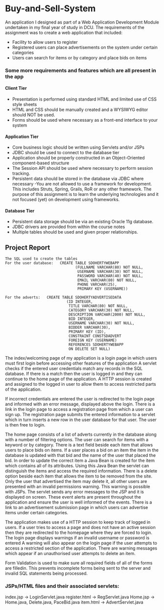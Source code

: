 # Buy-and-Sell-System
An application I designed as part of a Web Application Development Module undertaken in my final year of study in DCU. The requirements of the assignment was to create a web application that included:
- Facility to allow users to register  
- Registered users can place advertisements on the system under certain categories
- Users can search for items or by category and place bids on items

### Some more requirements and features which are all present in the app
#### Client Tier
- Presentation is performed using standard HTML and limited use of CSS style sheets
- HTML and CSS should be manually created and a WYSIWYG editor should NOT be used.
- Forms should be used where necessary as a front-end interface to your system
#### Application Tier
- Core business logic should be written using Servlets and/or JSPs
- JDBC should be used to connect to the database tier
- Application should be properly constructed in an Object-Oriented component-based structure
- The Session API should be used where necessary to perform session tracking.
- Persistent data should be stored in the database via JDBC where necessary
-You are not allowed to use a framework for development.  This includes Struts, Spring, Grails, RoR or any other framework.  The purpose of this assignment is to learn the underlying technologies and it not focused (yet) on development using frameworks. 
####  Database Tier
- Persistent data storage should be via an existing Oracle 11g database. 
- JDBC drivers are provided from within the course notes
- Multiple tables should be used and given proper relationships.


## Project Report
	The SQL used to create the tables 
	For the user database:   CREATE TABLE SDOHERTYWEBAPP 
							        (FULLNAME VARCHAR(80) NOT NULL,
									 USERNAME VARCHAR(30) NOT NULL,
									 PASSWORD VARCHAR(40) NOT NULL,
							         EMAIL VARCHAR(80) NOT NULL,
							         PHONE VARCHAR(25),
							         PRIMARY KEY (USERNAME))
							         
	For the adverts:   CREATE TABLE SDOHERTYADVERTISEDATA
						        (ID INTEGER,
								 TITLE VARCHAR(80) NOT NULL,
								 CATEGORY VARCHAR(30) NOT NULL,
								 DESCRIPTION VARCHAR(2000) NOT NULL,
						         BID INTEGER,
						         USERNAME VARCHAR(30) NOT NULL,
								 BIDDER VARCHAR(30),
							 	 PRIMARY KEY (ID),
							   	 CONSTRAINT CONSTSDADVERT
						    	 FOREIGN KEY (USERNAME)
						     	 REFERENCES SDOHERTYWEBAPP
						     	 ON DELETE SET NULL) 						        
   
The index/welcoming page of my application is a login page in which users must first login before accessing other features of the application
A servlet checks if the entered user credentials match any records in the SQL database. If there is a match then the user is logged in and they can continue to the home page of the application. A HTTP session is created and assigned to the logged in user to allow them to access restricted parts of the application.	

If incorrect credentials are entered the user is redirected to the login page and informed with an error message, displayed above the login. There is a link in the login page to access a registration page from which a user can sign up. The registration page submits the entered information to a servlet which in turn inserts a new row in the user database for that user. The user is then free to login.
	

The home page consists of a list of adverts currently in the database along with a number of filtering options. The user can search for items with a keyword or by category. 
There is a text field beside each item that allows users to place bids on items. If a user places a bid on an item the item in the database is updated with that bid and the name of the user that placed the bid. In order to update the correct item a Java Bean is created for the item which contains all of its attributes. Using this Java Bean the servlet can distinguish the items and access the required information.
There is a delete option beside each item that allows the item to be removed from the site. Only the user that advertised the item may delete it, all other users are presented with an invalid permissions warning. This warning is possible with JSPs. The servlet sends any error messages to the JSP and it is displayed on screen. These event alerts are present throughout the application and ensure the user is well informed of the events. 
There is a link to an advertisement submission page in which users can advertise items under certain categories.
	
The application makes use of a HTTP session to keep track of logged in users. If a user tries to access a page and does not have an active session then they are redirected to the homepage where they are forced to login.
The login page displays warnings if an invalid username or password is entered A warning will also appear on the login page if the user attempts to access a restricted section of the application. There are warning messages which appear if an unauthorised user attempts to delete an item.

Form Validation is used to make sure all required fields of all of the forms are filledin. This prevents incomplete forms being sent to the server and invalid SQL statements being processed.
	
### JSPs/HTML files and their associated servlets:
index.jsp -> LoginServlet.java
register.html -> RegServlet.java
Home.jsp -> Home.java, Delete.java, PaceBid.java
item.html -> AdvertServlet.java
